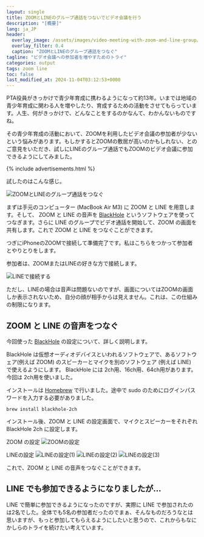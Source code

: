 ```yaml
---
layout: single
title: ZOOMとLINEのグループ通話をつないでビデオ会議を行う
description: "[概要]"
lang: ja_JP
header:
  overlay_image: /assets/images/video-meeting-with-zoom-and-line-group/zoom-and-line-summary.png
  overlay_filter: 0.4
  caption: "ZOOMとLINEのグループ通話をつなぐ"
tagline: "ビデオ会議への参加者を増やすためのトライ"
categories: output
tags: zoom line
toc: false
last_modified_at: 2024-11-04T03:12:53+0000
---
```


PTA役員がきっかけで青少年育成に携わるようになって約13年。いまでは地域の青少年育成に関わる人を増やしたり、育成するための活動をさせてもらっています。人生、何がきっかけで、どんなことをするのかなんて、わかんないものですね。

その青少年育成の活動において、ZOOMを利用したビデオ会議の参加者が少ないという悩みがあります。もしかするとZOOMの敷居が高いのかもしれない、とのご意見をいただき、試しにLINEのグループ通話でもZOOMのビデオ会議に参加できるようにしてみました。

{% include advertisements.html %}

試したのはこんな感じ。

![ZOOMとLINEのグループ通話をつなぐ](/assets/images/video-meeting-with-zoom-and-line-group/zoom-and-line-summary.png)

まずは手元のコンピューター (MacBook Air M3) に ZOOM と LINE を用意します。そして、 ZOOM と LINE の音声を [BlackHole](https://existential.audio/blackhole/) というソフトウェアを使ってつなぎます。さらに LINE のグループでビデオ通話を開始して、ZOOM の画面を共有します。これで ZOOM と LINE をつなぐことができます。

つぎにiPhoneのZOOMで接続して準備完了です。私はこちらをつかって参加者とやりとりをします。

参加者は、ZOOMまたはLINEの好きな方で接続します。

![LINEで接続する](/assets/images/video-meeting-with-zoom-and-line-group/SS_2024-11-04T13.48.13_fix.png)

ただし、LINEの場合は音声は問題ないのですが、画面についてはZOOMの画面しか表示されないため、自分の顔が相手からは見えません。これは、この仕組みの制限になります。

## ZOOM と LINE の音声をつなぐ

今回使った [BlackHole](https://existential.audio/blackhole/) の設定について、詳しく説明します。

BlackHole は仮想オーディオデバイスといわれるソフトウェアで、あるソフトウェア(例えば ZOOM) のスピーカーとマイクを別のソフトウェア (例えば LINE) で使えるようにします。
BlackHole には 2ch用、16ch用、64ch用があります。今回は 2ch用を使いました。

インストールは [Homebrew](https://brew.sh/ja/) で行いました。途中で sudo のためにログインパスワードを入力する必要がありました。

```
brew install blackhole-2ch
```

インストール後、ZOOM と LINE の設定画面で、マイクとスピーカーをそれぞれ BlackHole 2ch に設定します。

ZOOM の設定
![ZOOMの設定](/assets/images/video-meeting-with-zoom-and-line-group/SS_2024-11-04T13.43.24_fix.png)

LINEの設定
![LINEの設定(1)](/assets/images/video-meeting-with-zoom-and-line-group/SS_2024-11-04T13.45.35_fix.png)
![LINEの設定(2)](/assets/images/video-meeting-with-zoom-and-line-group/SS_2024-11-04T13.45.52_fix.png)
![LINEの設定(3)](/assets/images/video-meeting-with-zoom-and-line-group/SS_2024-11-04T13.45.59_fix.png)

これで、ZOOM と LINE の音声をつなぐことができます。

## LINE でも参加できるようになりましたが...

LINE で簡単に参加できるようになったのですが、実際に LINE で参加されたのは2名でした。全体でも5名の参加者だったのでまぁ、そんなものだろうなとは思いますが、もっと参加してもらえるようにしたいと思うので、これからもなにかしらのトライを続けたい考えています。
